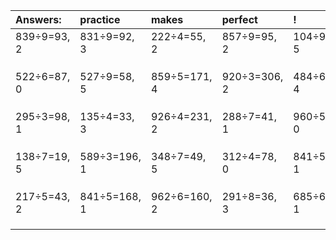| Answers: | practice | makes | perfect | ! |
| :--- | :--- | :--- | :--- | :--- |
| 839÷9=93, 2 | 831÷9=92, 3 | 222÷4=55, 2 | 857÷9=95, 2 | 104÷9=11, 5 | 
|   |   |   |   |   | 
|   |   |   |   |   | 
|   |   |   |   |   | 
| 522÷6=87, 0 | 527÷9=58, 5 | 859÷5=171, 4 | 920÷3=306, 2 | 484÷6=80, 4 | 
|   |   |   |   |   | 
|   |   |   |   |   | 
|   |   |   |   |   | 
| 295÷3=98, 1 | 135÷4=33, 3 | 926÷4=231, 2 | 288÷7=41, 1 | 960÷5=192, 0 | 
|   |   |   |   |   | 
|   |   |   |   |   | 
|   |   |   |   |   | 
| 138÷7=19, 5 | 589÷3=196, 1 | 348÷7=49, 5 | 312÷4=78, 0 | 841÷5=168, 1 | 
|   |   |   |   |   | 
|   |   |   |   |   | 
|   |   |   |   |   | 
| 217÷5=43, 2 | 841÷5=168, 1 | 962÷6=160, 2 | 291÷8=36, 3 | 685÷6=114, 1 | 
|   |   |   |   |   | 
|   |   |   |   |   | 
|   |   |   |   |   | 

